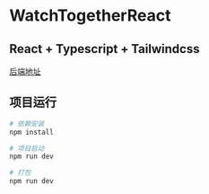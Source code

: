 # WatchTogetherReact 

## React + Typescript + Tailwindcss

[后端地址](https://github.com/Kamisorara/WatchTogetherBackend)

## 项目运行

```bash
# 依赖安装
npm install

# 项目启动
npm run dev

# 打包
npm run dev
```

